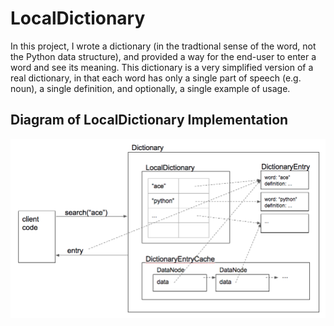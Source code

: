 # LocalDictionary
In this project, I wrote a  dictionary (in the tradtional sense of the word, not the Python data structure), and 
provided a way for the end-user to enter a word and see its meaning.  This dictionary is a very simplified version of a 
real dictionary, in that each word has only a single part of speech (e.g. noun), a single definition, and optionally, a single example of usage.

## Diagram of LocalDictionary Implementation
![Diagram for the implementation of LocalDictionary](LocalDictionary_diagram.png)